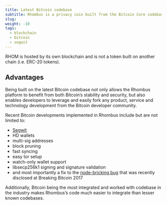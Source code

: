 ```yaml
---
title: Latest Bitcoin codebase
subtitle: Rhombus is a privacy coin built from the Bitcoin Core codebase and is always updated to its latest version
slug:
weight: -10
tags:
  - blockchain
  - bitcoin
  - segwit
---
```


RHOM is hosted by its own blockchain and is not a token built on another chain (i.e. ERC-20 tokens).

## Advantages

Being built on the latest Bitcoin codebase not only allows the Rhombus platform to benefit from both Bitcoin’s stability and security, but also enables developers to leverage and easily fork any product, service and technology development from the Bitcoin developer community.

Recent Bitcoin developments implemented in Rhombus include but are not limited to:

- [Segwit](/wiki/learn/blockchain-scalability/)
- HD wallets
- multi-sig addresses
- block pruning
- fast syncing
- easy tor setup
- watch-only wallet support
- libsecp256k1 signing and signature validation
- and most importantly a fix to the [node-bricking bug](https://imgur.com/a/jtz56) that was recently disclosed at Breaking Bitcoin 2017

Additionally, Bitcoin being the most integrated and worked with codebase in the industry makes Rhombus’s code much easier to integrate than lesser known codebases.